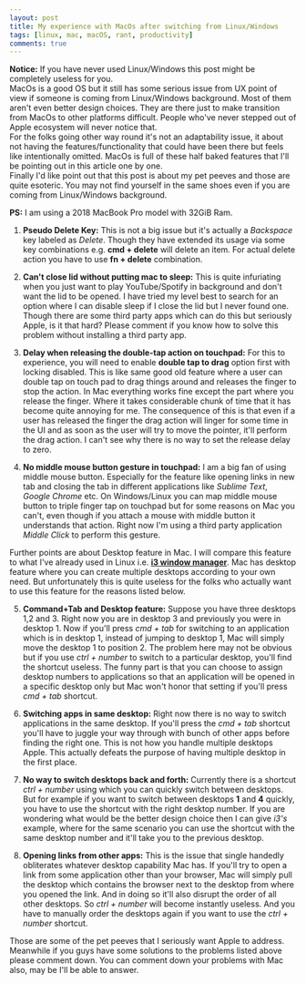 ```yaml
---
layout: post
title: My experience with MacOs after switching from Linux/Windows
tags: [linux, mac, macOS, rant, productivity]
comments: true
---
```


__Notice:__ If you have never used Linux/Windows this post might be completely useless for you.  
MacOs is a good OS but it still has some serious issue from UX point of view if someone is coming from Linux/Windows background. Most of them aren't even better design choices. They are there just to make transition from MacOs to other platforms difficult. People who've never stepped out of Apple ecosystem will never notice that.  
For the folks going other way round it's not an adaptability issue, it about not having the features/functionality that could have been there but feels like intentionally omitted. MacOs is full of these half baked features that I'll be pointing out in this article one by one.  
Finally I'd like point out that this post is about my pet peeves and those are quite esoteric. You may not find yourself in the same shoes even if you are coming from Linux/Windows background.  

__PS:__ I am using a 2018 MacBook Pro model with 32GiB Ram.  

1. __Pseudo Delete Key:__ This is not a big issue but it's actually a _Backspace_ key labeled as _Delete_. Though they have extended its usage via some key combinations e.g. __cmd + delete__ will delete an item. For actual delete action you have to use __fn + delete__ combination.

2. __Can't close lid without putting mac to sleep:__ This is quite infuriating when you just want to play YouTube/Spotify in background and don't want the lid to be opened. I have tried my level best to search for an option where I can disable sleep if I close the lid but I never found one. Though there are some third party apps which can do this but seriously Apple, is it that hard? Please comment if you know how to solve this problem without installing a third party app.

3. __Delay when releasing the double-tap action on touchpad:__ For this to experience, you will need to enable __double tap to drag__ option first with locking disabled. This is like same good old feature where a user can double tap on touch pad to drag things around and releases the finger to stop the action. In Mac everything works fine except the part where you release the finger. Where it takes considerable chunk of time that it has become quite annoying for me. The consequence of this is that even if a user has released the finger the drag action will linger for some time in the UI and as soon as the user will try to move the pointer, it'll perform the drag action. I can't see why there is no way to set the release delay to zero. 

4. __No middle mouse button gesture in touchpad:__ I am a big fan of using middle mouse button. Especially for the feature like opening links in new tab and closing the tab in different applications like _Sublime Text_, _Google Chrome_ etc. On Windows/Linux you can map middle mouse button to triple finger tap on touchpad but for some reasons on Mac you can't, even though if you attach a mouse with middle button it understands that action. Right now I'm using a third party application _Middle Click_ to perform this gesture.

Further points are about Desktop feature in Mac. I will compare this feature to what I've already used in Linux i.e. [__i3 window manager__](https://en.wikipedia.org/wiki/I3_(window_manager)). Mac has desktop feature where you can create multiple desktops according to your own need. But unfortunately this is quite useless for the folks who actually want to use this feature for the reasons listed below.

5. __Command+Tab and Desktop feature:__ Suppose you have three desktops 1,2 and 3. Right now you are in desktop 3 and previously you were in desktop 1. Now if you'll press _cmd + tab_ for switching to an application which is in desktop 1, instead of jumping to desktop 1, Mac will simply move the desktop 1 to position 2. The problem here may not be obvious but if you use _ctrl + number_ to switch to a particular desktop, you'll find the shortcut useless. The funny part is that you can choose to assign desktop numbers to applications so that an application will be opened in a specific desktop only but Mac won't honor that setting if you'll press _cmd + tab_ shortcut.

6. __Switching apps in same desktop:__ Right now there is no way to switch applications in the same desktop. If you'll press the _cmd + tab_ shortcut you'll have to juggle your way through with bunch of other apps before finding the right one. This is not how you handle multiple desktops Apple. This actually defeats the purpose of having multiple desktop in the first place.

7. __No way to switch desktops back and forth:__ Currently there is a shortcut _ctrl + number_ using which you can quickly switch between desktops. But for example if you want to switch between desktops __1__ and __4__ quickly, you have to use the shortcut with the right desktop number. If you are wondering what would be the better design choice then I can give _i3's_ example, where for the same scenario you can use the shortcut with the same desktop number and it'll take you to the previous desktop. 

8. __Opening links from other apps:__ This is the issue that single handedly obliterates whatever desktop capability Mac has. If you'll try to open a link from some application other than your browser, Mac will simply pull the desktop which contains the browser next to the desktop from where you opened the link. And in doing so it'll also disrupt the order of all other desktops. So _ctrl + number_ will become instantly useless. And you have to manually order the desktops again if you want to use the _ctrl + number_ shortcut.


Those are some of the pet peeves that I seriously want Apple to address. Meanwhile if you guys have some solutions to the problems listed above please comment down. You can comment down your problems with Mac also, may be I'll be able to answer.